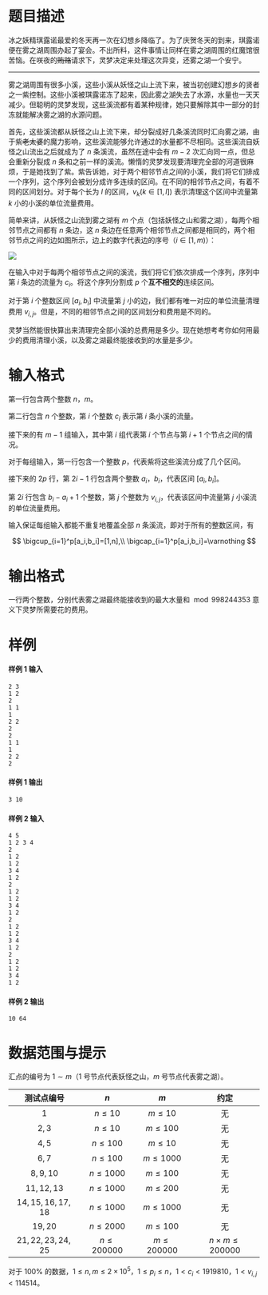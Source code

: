 
# 题目描述

冰之妖精琪露诺最爱的冬天再一次在幻想乡降临了。为了庆贺冬天的到来，琪露诺便在雾之湖周围办起了宴会。不出所料，这件事情让同样在雾之湖周围的红魔馆很苦恼。在咲夜的~~贿赂~~请求下，灵梦决定来处理这次异变，还雾之湖一个安宁。

------

雾之湖周围有很多小溪，这些小溪从妖怪之山上流下来，被当初创建幻想乡的贤者之一紫控制。这些小溪被琪露诺冻了起来，因此雾之湖失去了水源，水量也一天天减少。但聪明的灵梦发现，这些溪流都有着某种规律，她只要解除其中一部分的封冻就能解决雾之湖的水源问题。

首先，这些溪流都从妖怪之山上流下来，却分裂成好几条溪流同时汇向雾之湖，由于紫~~老太婆~~的魔力影响，这些溪流能够允许通过的水量都不尽相同。这些溪流自妖怪之山流出之后就成为了 $n$ 条溪流，虽然在途中会有 $m-2$ 次汇向同一点，但总会重新分裂成 $n$ 条和之前一样的溪流。懒惰的灵梦发现要清理完全部的河道很麻烦，于是她找到了紫。紫告诉她，对于两个相邻节点之间的小溪，我们将它们排成一个序列，这个序列会被划分成许多连续的区间。在不同的相邻节点之间，有着不同的区间划分。对于每个长为 $l$ 的区间，$v_k(k\in[1,l])$ 表示清理这个区间中流量第 $k$ 小的小溪的单位流量费用。

简单来讲，从妖怪之山流到雾之湖有 $m$ 个点（包括妖怪之山和雾之湖），每两个相邻节点之间都有 $n$ 条边，这 $n$ 条边在任意两个相邻节点之间都是相同的，两个相邻节点之间的边如图所示，边上的数字代表边的序号（$i\in[1,m)$）：

<!-- ![](source/guoj/1171/img/aHR0cHM6Ly9pLmxvbGkubmV0LzIwMTkvMDYvMDQvNWNmNjZmM2E0MTI2MTg2MTczLnBuZw==.png) -->

![](source/guoj/1171/img/aHR0cHM6Ly9pLmxvbGkubmV0LzIwMTkvMDYvMTMvNWQwMjQyMjY5ZWIyMTI3MDI0LnBuZw==.png)

在输入中对于每两个相邻节点之间的溪流，我们将它们依次排成一个序列，序列中第 $i$ 条边的流量为 $c_i$。将这个序列分割成 $p$ 个**互不相交的**连续区间。

对于第 $i$ 个整数区间 $[a_i,b_i]$ 中流量第 $j$ 小的边，我们都有唯一对应的单位流量清理费用 $v_{i,j}$。但是，不同的相邻节点之间的区间划分和费用是不同的。

灵梦当然能很快算出来清理完全部小溪的总费用是多少。现在她想考考你如何用最少的费用清理小溪，以及雾之湖最终能接收到的水量是多少。

# 输入格式

第一行包含两个整数 $n$，$m$。

第二行包含 $n$ 个整数，第 $i$ 个整数 $c_i$ 表示第 $i$ 条小溪的流量。

接下来的有 $m-1$ 组输入，其中第 $i$ 组代表第 $i$ 个节点与第 $i+1$ 个节点之间的情况。

对于每组输入，第一行包含一个整数 $p$，代表紫将这些溪流分成了几个区间。

接下来的 $2p$ 行，第 $2i-1$ 行包含两个整数 $a_i$，$b_i$，代表区间 $[a_i,b_i]$。

第 $2i$ 行包含 $b_i-a_i+1$ 个整数，第 $j$ 个整数为 $v_{i,j}$，代表该区间中流量第 $j$ 小溪流的单位流量费用。

输入保证每组输入都能不重复地覆盖全部 $n$ 条溪流，即对于所有的整数区间，有

$$
\bigcup_{i=1}^p[a_i,b_i]=[1,n],\\
\bigcap_{i=1}^p[a_i,b_i]=\varnothing
$$

# 输出格式

一行两个整数，分别代表雾之湖最终能接收到的最大水量和 $\bmod 998244353$ 意义下灵梦所需要花的费用。

# 样例

#### 样例 1 输入
```plain
2 3
1 2
2
1 1
1
2 2
2
2
1 1
1
2 2
2
```

#### 样例 1 输出
```plain
3 10
```

#### 样例 2 输入
```plain
4 5
1 2 3 4
2
1 2
1 2
3 4
1 2
2
1 2
1 2
3 4
1 2
2
1 2
1 2
3 4
1 2
2
1 2
1 2
3 4
1 2
```

#### 样例 2 输出
```plain
10 64
```


# 数据范围与提示

汇点的编号为 $1\sim m$（$1$ 号节点代表妖怪之山，$m$ 号节点代表雾之湖）。

|测试点编号 | $n$ | $m$|约定|
|:-:|:-:|:-:|:-:|
|$1$ |$n\leq 10$ | $m\leq 10$|无|
|$2,3$ |$n\leq 10$ | $m\leq 100$|无|
|$4,5$ |$n\leq 100$ | $m\leq 10$|无|
|$6,7$ |$n\leq 100$ | $m\leq 1000$|无|
|$8,9,10$ |$n\leq 1000$ | $m\leq 100$|无|
|$11,12,13$ |$n\leq 1000$ | $m\leq 200$|无|
|$14,15,16,17,18$ |$n\leq 1000$ | $m\leq 1000$|无|
|$19,20$ |$n\leq 2000$ | $m\leq 100$|无|
|$21,22,23,24,25$ |$n\leq 200000$ | $m\leq 200000$|$n\times m\le 200000$|

对于 $100\%$ 的数据，$1\le n,m\le 2\times 10^5$，$1\leq p_i\leq n$，$1<c_i<1919810$，$1<v_{i,j}<114514$。

